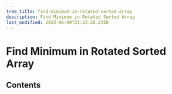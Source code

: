 ```yaml
---
tree_title: find-minimum-in-rotated-sorted-array
description: Find Minimum in Rotated Sorted Array
last_modified: 2022-06-09T21:23:28.2328
---
```


# Find Minimum in Rotated Sorted Array

## Contents
